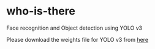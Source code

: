 # who-is-there
Face recognition and Object detection using YOLO v3

Please download the weights file for YOLO v3 from [here](https://pjreddie.com/media/files/yolov3.weights)
